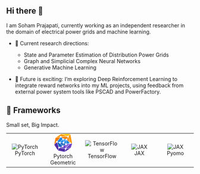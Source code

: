 ## Hi there 👋

I am Soham Prajapati, currently working as an independent researcher in the domain of electrical power grids and machine learning. 


- 🔭 Current research directions:
    - State and Parameter Estimation of Distribution Power Grids
    - Graph and Simplicial Complex Neural Networks
    - Generative Machine Learning
      
      
- 🌱 Future is exciting:  I’m exploring Deep Reinforcement Learning to integrate reward networks into my ML projects, using feedback from external power system tools like PSCAD and PowerFactory.
  
## 🚀 Frameworks

Small set, Big Impact.

<table>
  <tr>
    <td align="center" width="96">
      <img src="https://cdn.jsdelivr.net/gh/devicons/devicon/icons/pytorch/pytorch-original.svg" width="48" height="48" alt="PyTorch" />
      <br>PyTorch
    </td>
    <td align="center" width="96">
      <img src="https://raw.githubusercontent.com/pyg-team/pyg_sphinx_theme/master/pyg_sphinx_theme/static/img/pyg_logo.png" width="48" height="48" alt="PyG" />
      <br>Pytorch Geometric
    <td align="center" width="96">
      <img src="https://cdn.jsdelivr.net/gh/devicons/devicon/icons/tensorflow/tensorflow-original.svg" width="48" height="48" alt="TensorFlow" />
      <br>TensorFlow
    </td>
    <td align="center" width="96">
      <img src="https://raw.githubusercontent.com/jax-ml/jax/main/images/jax_logo_250px.png" width="48" height="48" alt="JAX" />
      <br>JAX
    </td>
      <td align="center" width="96">
      <img src="https://pyomo.readthedocs.io/en/stable/_images/PyomoNewBlue3.png" width="48" height="48" alt="JAX" />
      <br>Pyomo
    </td>
  </tr>
</table>


<!--
**prajapati-incontrol/prajapati-incontrol** is a ✨ _special_ ✨ repository because its `README.md` (this file) appears on your GitHub profile.

Here are some ideas to get you started:

- 🔭 I’m currently working on ...
- 🌱 I’m currently learning ...
- 👯 I’m looking to collaborate on ...
- 🤔 I’m looking for help with ...
- 💬 Ask me about ...
- 📫 How to reach me: ...
- 😄 Pronouns: ...
- ⚡ Fun fact: ...
-->
